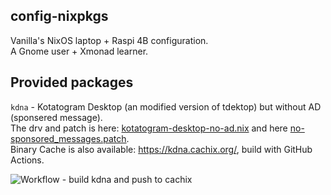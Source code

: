 ## config-nixpkgs

Vanilla's NixOS laptop + Raspi 4B configuration.  
A Gnome user + Xmonad learner.

## Provided packages

`kdna` - Kotatogram Desktop (an modified version of tdektop) but without AD (sponsered message).  
The drv and patch is here: [kotatogram-desktop-no-ad.nix](./packages/patches/kotatogram-desktop-no-ad.nix)
and here [no-sponsored_messages.patch](./packages/patches/no-sponsored_messages.patch).  
Binary Cache is also available: https://kdna.cachix.org/, build with GitHub Actions.

![Workflow - build kdna and push to cachix](https://github.com/VergeDX/config-nixpkgs/actions/workflows/kdna-cachix.yml/badge.svg)
